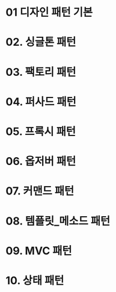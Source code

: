 # 01 디자인 패턴 기본

# 02. 싱글톤 패턴

# 03. 팩토리 패턴

# 04. 퍼사드 패턴

# 05. 프록시 패턴

# 06. 옵저버 패턴

# 07. 커맨드 패턴

# 08. 템플릿_메소드 패턴

# 09. MVC 패턴

# 10. 상태 패턴

